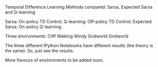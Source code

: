Temporal Difference Learning Methods compared:
Sarsa, Expected Sarsa and Q-learning

Sarsa: On-policy TD Control;
Q-learning: Off-policy TD Control;
Expected Sarsa: On-policy Q-learning.

Three environments:
Cliff Walking
Windy Gridworld
Gridworld

The three different IPython Notebooks have different results (the theory is the same). So, just see the results.

More flavours of environments to be added soon.
